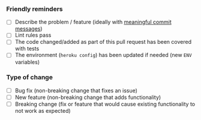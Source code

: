 <!-- Description of the change, references like Slack or Trello links can provide more context -->

### Friendly reminders
- [ ] Describe the problem / feature (ideally with [meaningful commit messages](https://tekin.co.uk/2019/02/a-talk-about-revision-histories))
- [ ] Lint rules pass
- [ ] The code changed/added as part of this pull request has been covered with tests
- [ ] The environment (`heroku config`) has been updated if needed (new `ENV` variables)

### Type of change
- [ ] Bug fix (non-breaking change that fixes an issue)
- [ ] New feature (non-breaking change that adds functionality)
- [ ] Breaking change (fix or feature that would cause existing functionality to not work as expected)
